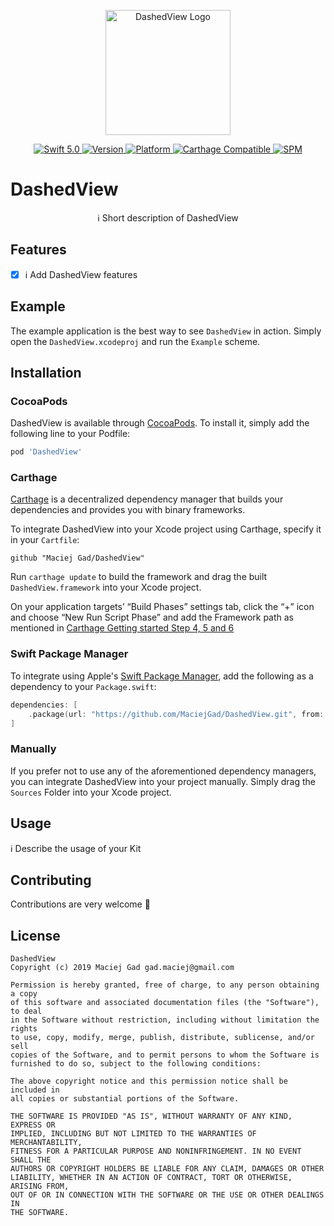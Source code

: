 <p align="center">
   <img width="200" src="https://raw.githubusercontent.com/SvenTiigi/SwiftKit/gh-pages/readMeAssets/SwiftKitLogo.png" alt="DashedView Logo">
</p>

<p align="center">
   <a href="https://developer.apple.com/swift/">
      <img src="https://img.shields.io/badge/Swift-5.0-orange.svg?style=flat" alt="Swift 5.0">
   </a>
   <a href="http://cocoapods.org/pods/DashedView">
      <img src="https://img.shields.io/cocoapods/v/DashedView.svg?style=flat" alt="Version">
   </a>
   <a href="http://cocoapods.org/pods/DashedView">
      <img src="https://img.shields.io/cocoapods/p/DashedView.svg?style=flat" alt="Platform">
   </a>
   <a href="https://github.com/Carthage/Carthage">
      <img src="https://img.shields.io/badge/Carthage-compatible-4BC51D.svg?style=flat" alt="Carthage Compatible">
   </a>
   <a href="https://github.com/apple/swift-package-manager">
      <img src="https://img.shields.io/badge/Swift%20Package%20Manager-compatible-brightgreen.svg" alt="SPM">
   </a>
</p>

# DashedView

<p align="center">
ℹ️ Short description of DashedView
</p>

## Features

- [x] ℹ️ Add DashedView features

## Example

The example application is the best way to see `DashedView` in action. Simply open the `DashedView.xcodeproj` and run the `Example` scheme.

## Installation

### CocoaPods

DashedView is available through [CocoaPods](http://cocoapods.org). To install
it, simply add the following line to your Podfile:

```bash
pod 'DashedView'
```

### Carthage

[Carthage](https://github.com/Carthage/Carthage) is a decentralized dependency manager that builds your dependencies and provides you with binary frameworks.

To integrate DashedView into your Xcode project using Carthage, specify it in your `Cartfile`:

```ogdl
github "Maciej Gad/DashedView"
```

Run `carthage update` to build the framework and drag the built `DashedView.framework` into your Xcode project. 

On your application targets’ “Build Phases” settings tab, click the “+” icon and choose “New Run Script Phase” and add the Framework path as mentioned in [Carthage Getting started Step 4, 5 and 6](https://github.com/Carthage/Carthage/blob/master/README.md#if-youre-building-for-ios-tvos-or-watchos)

### Swift Package Manager

To integrate using Apple's [Swift Package Manager](https://swift.org/package-manager/), add the following as a dependency to your `Package.swift`:

```swift
dependencies: [
    .package(url: "https://github.com/MaciejGad/DashedView.git", from: "1.0.0")
]
```

### Manually

If you prefer not to use any of the aforementioned dependency managers, you can integrate DashedView into your project manually. Simply drag the `Sources` Folder into your Xcode project.

## Usage

ℹ️ Describe the usage of your Kit

## Contributing
Contributions are very welcome 🙌

## License

```
DashedView
Copyright (c) 2019 Maciej Gad gad.maciej@gmail.com

Permission is hereby granted, free of charge, to any person obtaining a copy
of this software and associated documentation files (the "Software"), to deal
in the Software without restriction, including without limitation the rights
to use, copy, modify, merge, publish, distribute, sublicense, and/or sell
copies of the Software, and to permit persons to whom the Software is
furnished to do so, subject to the following conditions:

The above copyright notice and this permission notice shall be included in
all copies or substantial portions of the Software.

THE SOFTWARE IS PROVIDED "AS IS", WITHOUT WARRANTY OF ANY KIND, EXPRESS OR
IMPLIED, INCLUDING BUT NOT LIMITED TO THE WARRANTIES OF MERCHANTABILITY,
FITNESS FOR A PARTICULAR PURPOSE AND NONINFRINGEMENT. IN NO EVENT SHALL THE
AUTHORS OR COPYRIGHT HOLDERS BE LIABLE FOR ANY CLAIM, DAMAGES OR OTHER
LIABILITY, WHETHER IN AN ACTION OF CONTRACT, TORT OR OTHERWISE, ARISING FROM,
OUT OF OR IN CONNECTION WITH THE SOFTWARE OR THE USE OR OTHER DEALINGS IN
THE SOFTWARE.
```
